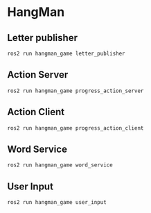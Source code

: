# HangMan

## Letter publisher
```
ros2 run hangman_game letter_publisher
```

## Action Server
```
ros2 run hangman_game progress_action_server
```

## Action Client
```
ros2 run hangman_game progress_action_client
```

## Word Service
```
ros2 run hangman_game word_service
```

## User Input
```
ros2 run hangman_game user_input
```